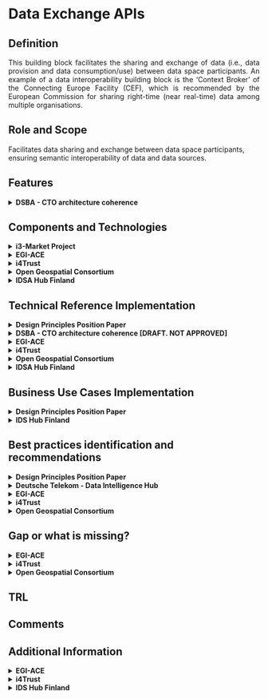 # Data Exchange APIs

## Definition
<div align="justify"> This building block facilitates the sharing and exchange of data (i.e., data provision and data 
  consumption/use) between data space participants. An example of a data interoperability building block is the ‘Context Broker’ 
  of the Connecting Europe Facility (CEF),  which is recommended by the European Commission for sharing right-time (near real-time) data 
  among multiple organisations.</div> 

## Role and Scope
<div allign="justify">Facilitates data sharing and exchange between data space participants, ensuring semantic interoperability of 
  data and data sources.</div>

## Features 
<details>
  <summary><strong>DSBA - CTO architecture coherence</strong></summary>
  
- Common API for exchange of digital twin data among participants, supporting: 
  - updates
  - queries (including geo-queries)
  - notifications
  - federation
- Extend protocols with metadata
- Handshake
- REST
- HTTP Multipart
- IDSCP (V2)
  
</details>

## Components and Technologies
<details>
  <summary><strong>i3-Market Project</strong></summary>
  
- DCAT-AP
  
</details>

<details>
  <summary><strong>EGI-ACE</strong></summary>
  
  - EGI DataHub, based on Onedata technology.
</details>

<details>
  <summary><strong>i4Trust</strong></summary>
  
  - FIWARE Context Broker technology implementing the standard ETSI NGSI-LD data exchange API.
</details>

<details>
  <summary><strong>Open Geospatial Consortium</strong></summary>
  
  - OGC APIs and OWS building blocks for spatial data exchange including Features, Things, rasters, Observations and many more. 
  - Semantic support is provided by the Vocabulary hub that is hosting OGC specific models but also some domain models, mapping between various ontologies and profiles.
</details>

<details>
  <summary><strong>IDSA Hub Finland </strong></summary>
  
  - IDS connector
  - Eclipse Milo - open source implementation of OPC UA.
</details>


## Technical Reference Implementation

<details>
  <summary><strong>Design Principles Position Paper</strong></summary>
  
<div align="justify">A smart city needs to calculate its environmental performance on the basis of a collection and aggregation of 
  information about all the sustainability projects in its urban environment. This information is shared by different stakeholders, 
  who use different formats and semantics to report CO2 emissions and other indicators. The building block enables syntactic and 
  semantic harmonization of the different data sources, as well as effective exchange of data using a common data exchange API to 
  enable the calculation of the KPIs (key performance indicators) needed.</div>
</details>

<details>
  <summary><strong>DSBA - CTO architecture coherence [DRAFT. NOT APPROVED]</strong></summary>
  
[OpenApi data app](http://market40.eu/wp-content/uploads/MARKET4.0-OC1-winners-2nd-Webinar-OpenAPI-Data-Open.pdf)
</details>

<details>
  <summary><strong>EGI-ACE</strong></summary>
  
  - Creation of Virtual Spaces abstracting physical file location. 
  - Exchange of data between distributed data providers and file publication and sharing.
  - Use of REST API or CDMI API.
</details>


<details>
  <summary><strong>i4Trust</strong></summary>
  
  - Several reference open source implementations of NGSI-LD can be found in the [FIWARE Catalogue](https://github.com/FIWARE/catalogue#core-context-broker-components).
  - [Portfolio](https://i4trust.org/experiments/) of pioneer use cases relying on the i4Trust framework and using NGSI-LD as basis for the data exchange.

</details>

<details>
  <summary><strong>Open Geospatial Consortium</strong></summary>
  
  <div align="justify">OGC suite are technical level interoperability standards, both abstract and encodings. They can contain transport, encodings and data models. Combining these based on the specification is a challenging and error-prone process. In addition, generic standards often require extensions (e.g. specific additional structures) and profiles (subsets and compilations). Ultimate interface or data model definition shall be maximally reusing existing data models, support translations between others, while preserving the semantics and provenance of data.</div></br>
  
  <div align="justify">To enable semantic representations that will enable both logical and ontological model matching, the OGC Definition Server was developed. It is maintaining OGC standards ontologies models and some domain-specific ones that bridge to the abstract secifications models.</div>
</details>

<details>
  <summary><strong>IDSA Hub Finland </strong></summary>
  
  - IDS connector implementation with OPC-UA support. 
  - The connector enables exchanging data retrieved from OPC-UA servers.
</details>


## Business Use Cases Implementation

<details>
  <summary><strong>Design Principles Position Paper</strong></summary>
  
- Domain Data Standard: In manufacturing data spaces, a combination of different standards is used to describe the syntax and semantics of data transactions (e.g. ISO 10303, Asset Administration Shell, eCl@ss).
  
</details>

<details>
  <summary><strong>IDS Hub Finland</strong></summary>
  
- INDEX  - Industrial Data Excellence
  We have used it in the Index project in the Smart Manufacturing use case. It enables the secure exchange of data among manufacturing machines that deploy heterogeneous interfaces and communication protocols. There is a description of the project https://www.dimecc.com/dimecc-services/index/ 
  ![image](https://user-images.githubusercontent.com/95075534/194386301-7e25c8e9-dc5c-4dc7-97e3-368d5b1640ad.png)

  </details>
  
## Best practices identification and recommendations

<details>
  <summary><strong>Design Principles Position Paper</strong></summary>
  
<div align="justify">To ensure interoperability between all data space participants, the technical measures need to be continuously maintained. This includes general agreements and domain specific models. The continuity model provides measures for change, release, and version management.</div></br>
  
- Domain Data Standard: It provides the syntax and semantics for data exchange and data sharing on different levels, in a specific sector or domain. To achieve specific goals, multiple standards can be used in combination. 

</details>

<details>
  <summary><strong>Deutsche Telekom - Data Intelligence Hub</strong></summary>
  <div align="justify">The <a href="https://dih.telekom.net/en/">Telekom - Data Intelligence Hub</a> is intended to serve as a digital connection between companies and be both a source for commercial data acquisition and open data. The platform offers users tools for analysis, acquisition, exchange and processing of data. Industry experts get the possibility to develop new business models, data-driven products or services. It is relevant for companies of all sizes and industries but also for universities, for example, that develop models for the combination of data and algorithms to attain new insights.</div>
</details>

<details>
  <summary><strong>EGI-ACE</strong></summary>
  <div align="justify">DataHub allows you to bring data close to  computing to exploit it efficiently, and to publish a dataset and make it available to a specific community, or worldwide, across federated sites.</div>
</details>

<details>
  <summary><strong>i4Trust</strong></summary>
  
  - Adoption of a common data exchange API is key to foster innovation in data spaces.
  - Common data models (defining vocabulary and semantics associated to that vocabulary) are required.

</details>

<details>
  <summary><strong>Open Geospatial Consortium</strong></summary>
  
  - There are some ontologies and models already in use, practical usage examples. 
  - There is also key governance aspect that needs to be handled and preserved to sustain usefulness and completeness. 
  - Governance needs to be supported by some technical tools and policies.
</details>

## Gap or what is missing?
<details>
  <summary><strong>EGI-ACE</strong></summary>
  
  - More standard API for data access and exchange (e.g. S3)
  - Access to relational or NoSQL DB.
</details>

<details>
  <summary><strong>i4Trust</strong></summary>
  
  - Data exchange based on streaming is required.  The ETSI NGSI-LD standard API is evolving to cover this aspect but some Context Brokers have not yet implemented all latest features of NGSI-LD.
</details>

<details>
  <summary><strong>Open Geospatial Consortium</strong></summary>
  
  - Formal definitions are not always easy to adapt, which is not the gap cannot be filled on the adopter's side, but the thresholds if high.
  - The governance administration is internal, while it is not clear if itcould be better aligned to the Access & Usage Policies building block.
  - Implementation of the Data Usage and Accounting, and Publication & Marketplace Solutions could be helpful.
  - Provenance and traceability support is not stable.
</details>


## TRL

## Comments

## Additional Information
<details>
  <summary><strong>EGI-ACE</strong></summary>
  
  - [EGI - Datahub](https://www.egi.eu/service/datahub/)
</details>


<details>
  <summary><strong>i4Trust</strong></summary>
  
  - Latest version of the [specs](https://www.etsi.org/committee/cim).
  - NGSI-LD is being adopted worldwide as a minimum interoperability mechanism for data exchange by cities. For example, in India has been adopted by the Bureau of Indian Standards.
</details>

  <details>
  <summary><strong>IDS Hub Finland</strong></summary>
  
- INDEX  - Industrial Data Excellence
  More information: https://www.famn.fi/news/smart-factory-prototype-and-other-index-program-results-published/
  </details>
